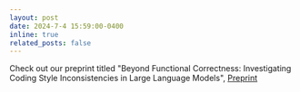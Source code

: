 ```yaml
---
layout: post
date: 2024-7-4 15:59:00-0400
inline: true
related_posts: false
---
```


Check out our preprint titled "Beyond Functional Correctness: Investigating Coding Style Inconsistencies in Large Language Models",
[Preprint](https://arxiv.org/abs/2407.00456)
